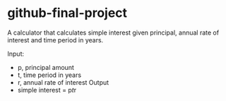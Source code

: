# github-final-project

A calculator that calculates simple interest given principal, annual rate of interest and time period in years.

Input:  
* p, principal amount
* t, time period in years
* r, annual rate of interest
Output  
* simple interest = p*t*r
